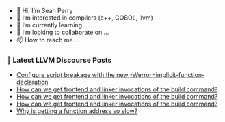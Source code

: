 - 👋 Hi, I’m Sean Perry
- 👀 I’m interested in compilers (c++, COBOL, llvm)
- 🌱 I’m currently learning ...
- 💞️ I’m looking to collaborate on ...
- 📫 How to reach me ...

<!---
s66perry/s66perry is a ✨ special ✨ repository because its `README.md` (this file) appears on your GitHub profile.
You can click the Preview link to take a look at your changes.
--->
### 📕 Latest LLVM Discourse Posts

<!-- DISCOURSE-LLVM:START -->
- [Configure script breakage with the new -Werror=implicit-function-declaration](https://discourse.llvm.org/t/configure-script-breakage-with-the-new-werror-implicit-function-declaration/65213?page=4#post_69)
- [How can we get frontend and linker invocations of the build command?](https://discourse.llvm.org/t/how-can-we-get-frontend-and-linker-invocations-of-the-build-command/65784#post_6)
- [How can we get frontend and linker invocations of the build command?](https://discourse.llvm.org/t/how-can-we-get-frontend-and-linker-invocations-of-the-build-command/65784#post_5)
- [How can we get frontend and linker invocations of the build command?](https://discourse.llvm.org/t/how-can-we-get-frontend-and-linker-invocations-of-the-build-command/65784#post_4)
- [Why is getting a function address so slow?](https://discourse.llvm.org/t/why-is-getting-a-function-address-so-slow/65837#post_2)
<!-- DISCOURSE-LLVM:END -->
